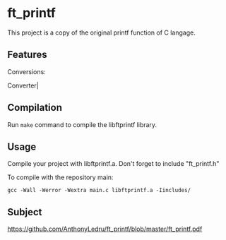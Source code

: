 # ft_printf
This project is a copy of the original printf function of C langage.

## Features

Conversions:

Converter|

 
## Compilation

Run `make` command to compile the libftprintf library.

## Usage

Compile your project with libftprintf.a.
Don't forget to include "ft_printf.h"

To compile with the repository main:
```
gcc -Wall -Werror -Wextra main.c libftprintf.a -Iincludes/
```

## Subject 
 
https://github.com/AnthonyLedru/ft_printf/blob/master/ft_printf.pdf
